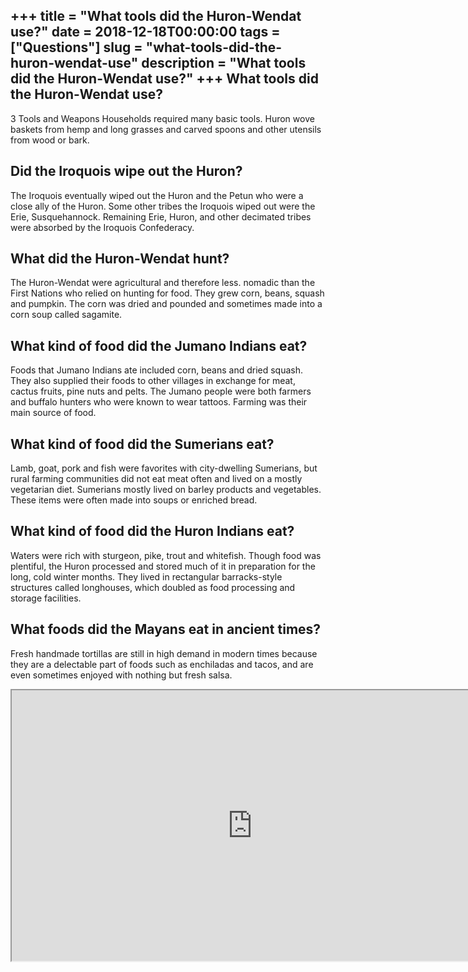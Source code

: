 +++
title = "What tools did the Huron-Wendat use?"
date = 2018-12-18T00:00:00
tags = ["Questions"]
slug = "what-tools-did-the-huron-wendat-use"
description = "What tools did the Huron-Wendat use?"
+++
What tools did the Huron-Wendat use?
------------------------------------

3 Tools and Weapons Households required many basic tools. Huron wove baskets from hemp and long grasses and carved spoons and other utensils from wood or bark.

Did the Iroquois wipe out the Huron?
------------------------------------

​The Iroquois eventually wiped out the Huron and the Petun who were a close ally of the Huron. Some other tribes the Iroquois wiped out were the Erie, Susquehannock. Remaining Erie, Huron, and other decimated tribes were absorbed by the Iroquois Confederacy.

What did the Huron-Wendat hunt?
-------------------------------

The Huron-Wendat were agricultural and therefore less. nomadic than the First Nations who relied on hunting for food. They grew corn, beans, squash and pumpkin. The corn was dried and pounded and sometimes made into a corn soup called sagamite.

What kind of food did the Jumano Indians eat?
---------------------------------------------

Foods that Jumano Indians ate included corn, beans and dried squash. They also supplied their foods to other villages in exchange for meat, cactus fruits, pine nuts and pelts. The Jumano people were both farmers and buffalo hunters who were known to wear tattoos. Farming was their main source of food.

What kind of food did the Sumerians eat?
----------------------------------------

Lamb, goat, pork and fish were favorites with city-dwelling Sumerians, but rural farming communities did not eat meat often and lived on a mostly vegetarian diet. Sumerians mostly lived on barley products and vegetables. These items were often made into soups or enriched bread.

What kind of food did the Huron Indians eat?
--------------------------------------------

Waters were rich with sturgeon, pike, trout and whitefish. Though food was plentiful, the Huron processed and stored much of it in preparation for the long, cold winter months. They lived in rectangular barracks-style structures called longhouses, which doubled as food processing and storage facilities.

What foods did the Mayans eat in ancient times?
-----------------------------------------------

Fresh handmade tortillas are still in high demand in modern times because they are a delectable part of foods such as enchiladas and tacos, and are even sometimes enjoyed with nothing but fresh salsa.

<iframe allow="accelerometer; autoplay; clipboard-write; encrypted-media; gyroscope; picture-in-picture" allowfullscreen="" class="__youtube_prefs__  epyt-is-override  no-lazyload" data-no-lazy="1" data-origheight="433" data-origwidth="770" data-skipgform_ajax_framebjll="" height="433" id="_ytid_22072" loading="lazy" src="https://www.youtube.com/embed/A_uke0ArD_A?enablejsapi=1&autoplay=0&cc_load_policy=0&cc_lang_pref=&iv_load_policy=1&loop=0&modestbranding=0&rel=1&fs=1&playsinline=0&autohide=2&theme=dark&color=red&controls=1&" title="YouTube player" width="770"></iframe>